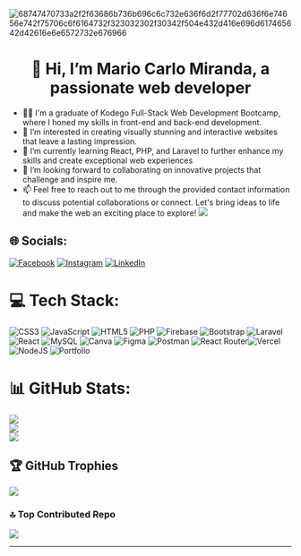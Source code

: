 
![68747470733a2f2f63686b736b696c6c732e636f6d2f77702d636f6e74656e742f75706c6f6164732f323032302f30342f504e432d416e696d617465642d42616e6e6572732e676966](https://github.com/CarloMiranda/CarloMiranda/assets/130446383/f59bce0f-c63a-4498-9001-0c45273a49bb)
                <h1 align="center">👋 Hi, I’m Mario Carlo Miranda, a passionate web developer</h1>

- 👨‍🎓 I'm a graduate of Kodego Full-Stack Web Development Bootcamp, where I honed my skills in front-end and back-end development.
- 👀 I’m interested in creating visually stunning and interactive websites that leave a lasting impression.
- 🌱 I’m currently learning React, PHP, and Laravel to further enhance my skills and create exceptional web experiences
- 💞️ I’m looking forward to collaborating on innovative projects that challenge and inspire me.
- 📫 Feel free to reach out to me through the provided contact information to discuss potential collaborations or connect. Let's bring ideas to life and make the web an exciting place to explore!
[![](https://visitcount.itsvg.in/api?id=CarloMiranda&icon=0&color=1)](https://visitcount.itsvg.in)
## 🌐 Socials:
[![Facebook](https://img.shields.io/badge/Facebook-%231877F2.svg?logo=Facebook&logoColor=white)](https://www.facebook.com/mariocarlomiranda/) [![Instagram](https://img.shields.io/badge/Instagram-%23E4405F.svg?logo=Instagram&logoColor=white)](https://www.instagram.com/carlo_rafols/) [![LinkedIn](https://img.shields.io/badge/LinkedIn-%230077B5.svg?logo=linkedin&logoColor=white)](https://www.linkedin.com/in/carlo-miranda-910095265/) 

# 💻 Tech Stack:
![CSS3](https://img.shields.io/badge/css3-%231572B6.svg?style=plastic&logo=css3&logoColor=white) ![JavaScript](https://img.shields.io/badge/javascript-%23323330.svg?style=plastic&logo=javascript&logoColor=%23F7DF1E) ![HTML5](https://img.shields.io/badge/html5-%23E34F26.svg?style=plastic&logo=html5&logoColor=white) ![PHP](https://img.shields.io/badge/php-%23777BB4.svg?style=plastic&logo=php&logoColor=white) ![Firebase](https://img.shields.io/badge/firebase-%23039BE5.svg?style=plastic&logo=firebase) ![Bootstrap](https://img.shields.io/badge/bootstrap-%23563D7C.svg?style=plastic&logo=bootstrap&logoColor=white) ![Laravel](https://img.shields.io/badge/laravel-%23FF2D20.svg?style=plastic&logo=laravel&logoColor=white) ![React](https://img.shields.io/badge/react-%2320232a.svg?style=plastic&logo=react&logoColor=%2361DAFB) ![MySQL](https://img.shields.io/badge/mysql-%2300f.svg?style=plastic&logo=mysql&logoColor=white) ![Canva](https://img.shields.io/badge/Canva-%2300C4CC.svg?style=plastic&logo=Canva&logoColor=white) 	![Figma](https://img.shields.io/badge/figma-%23F24E1E.svg?style=plastic&logo=figma&logoColor=white) ![Postman](https://img.shields.io/badge/Postman-FF6C37?style=plastic&logo=postman&logoColor=white) ![React Router](https://img.shields.io/badge/React_Router-CA4245?style=plastic&logo=react-router&logoColor=white)![Vercel](https://img.shields.io/badge/vercel-%23000000.svg?style=plastic&logo=vercel&logoColor=white) ![NodeJS](https://img.shields.io/badge/node.js-6DA55F?style=plastic&logo=node.js&logoColor=white) ![Portfolio](https://img.shields.io/badge/Portfolio-%23000000.svg?style=plastic&logo=firefox&logoColor=#FF7139)

# 📊 GitHub Stats:
![](https://github-readme-stats.vercel.app/api?username=CarloMiranda&theme=react&hide_border=false&include_all_commits=true&count_private=true)<br/>
![](https://github-readme-streak-stats.herokuapp.com/?user=CarloMiranda&theme=react&hide_border=false)<br/>
![](https://github-readme-stats.vercel.app/api/top-langs/?username=CarloMiranda&theme=react&hide_border=false&include_all_commits=true&count_private=true&layout=compact)

## 🏆 GitHub Trophies
![](https://github-profile-trophy.vercel.app/?username=CarloMiranda&theme=nord&no-frame=true&no-bg=true&margin-w=4)

### 🔝 Top Contributed Repo
![](https://github-contributor-stats.vercel.app/api?username=CarloMiranda&limit=5&theme=nord&combine_all_yearly_contributions=true)

---


<!-- Proudly created with GPRM ( https://gprm.itsvg.in ) -->


<!---
CarloMiranda/CarloMiranda is a ✨ special ✨ repository because its `README.md` (this file) appears on your GitHub profile.
You can click the Preview link to take a look at your changes.
--->
